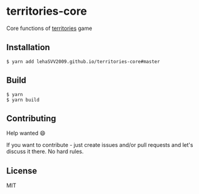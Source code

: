 # territories-core
Core functions of [territories](https://lehaSVV2009.github.io/territories) game

## Installation

```
$ yarn add lehaSVV2009.github.io/territories-core#master
```

## Build

```
$ yarn
$ yarn build
```

## Contributing

Help wanted 😄

If you want to contribute - just create issues and/or pull requests and let's discuss it there. No hard rules.

## License

MIT
